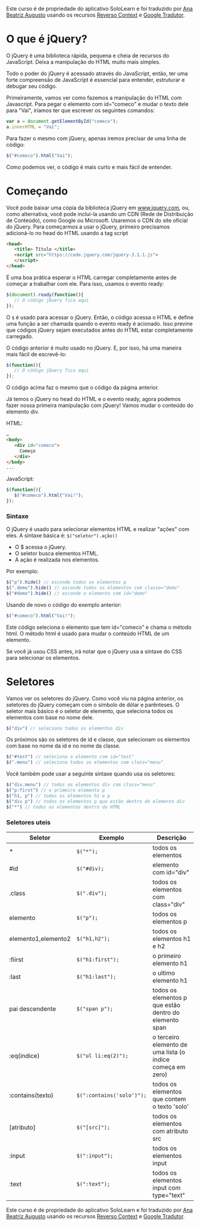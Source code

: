 Este curso é de propriedade do aplicativo SoloLearn e foi traduzido por [Ana Beatriz Augusto](https://www.linkedin.com/in/anabeatrizz/) usando os recursos [Reverso Context](https://context.reverso.net/translation/) e [Google Tradutor](https://translate.google.com.br/?hl=pt-BR).

# O que é jQuery?
O jQuery é uma biblioteca rápida, pequena e cheia de recursos do JavaScript.
Deixa a manipulação do HTML muito mais simples.

Todo o poder do jQuery é acessado através do JavaScript, então, ter uma forte compreensão de JavaScript é essencial para entender, estruturar e debugar seu código.

Primeiramente, vamos ver como fazemos a manipulação do HTML com Javascript.
Para pegar o elemento com id="comeco" e mudar o texto dele para "Vai", iríamos ter que escrever os seguintes comandos:
```javascript
var a = document.getElementById("comeco");
a.innerHTML = "Vai"; 
```

Para fazer o mesmo com jQuery, apenas iremos precisar de uma linha de código:
```javascript
$("#comeco").html("Vai");
```

Como podemos ver, o código é mais curto e mais fácil de entender.

# Começando
Você pode baixar uma cópia da biblioteca jQuery em www.jquery.com, ou, como alternativa, você pode incluí-la usando um CDN (Rede de Distribuição de Conteúdo), como Google ou Microsoft.
Usaremos o CDN do site oficial do jQuery.
Para começarmos a usar o jQuery, primeiro precisamos adicioná-lo no head do HTML usando a tag script
```html
<head>
   <title> Título </title>
   <script src="https://code.jquery.com/jquery-3.1.1.js">
   </script>
</head>
```
É uma boa prática esperar o HTML carregar completamente antes de começar a trabalhar com ele.
Para isso, usamos o evento ready:
```javascript
$(document).ready(function(){
   // O código jQuery fica aqui
});
```

O `$` é usado para acessar o jQuery. Então, o código acessa o HTML e define uma função a ser chamada quando o evento ready é acionado.
Isso previne que códigos jQuery sejam executados antes do HTML estar completamente carregado.

O código anterior é muito usado no jQuery. E, por isso, há uma maneira mais fácil de escrevê-lo:
```javascript
$(function(){
   // O código jQuery fica aqui
});
```

O código acima faz o mesmo que o código da página anterior.

Já temos o jQuery no head do HTML e o evento ready, agora podemos fazer nossa primeira manipulação com jQuery! Vamos mudar o conteúdo do elemento div.

HTML:
```html
…
<body>
   <div id="comeco">
     Começo
   </div>
</body>
...
```

JavaScript:
```javascript
$(function(){
   $("#comeco").html("Vai!");
});
```
### Sintaxe
O jQuery é usado para selecionar elementos HTML e realizar "ações" com eles.
A sintaxe básica é: ```$("seletor").ação()```
* O $ acessa o jQuery.
* O seletor busca elementos HTML.
* A ação é realizada nos elementos.

Por exemplo:
```javascript
$("p").hide() // esconde todos os elementos p
$(".demo").hide() // esconde todos os elementos com classe="demo"
$("#demo").hide() // esconde o elemento com id="demo"
```

Usando de novo o código do exemplo anterior:
```javascript
$("#comeco").html("Vai!");
```

Este código seleciona o elemento que tem id="comeco" e chama o método html. O método html é usado para mudar o conteúdo HTML de um elemento.

Se você já usou CSS antes, irá notar que o jQuery usa a sintaxe do CSS para selecionar os elementos.

# Seletores
Vamos ver os seletores do jQuery.
Como você viu na página anterior, os seletores do jQuery começam com o símbolo de dólar e parênteses.
O seletor mais básico é o seletor de elemento, que seleciona todos os elementos com base no nome dele.
```javascript
$("div") // seleciona todos os elementos div
```

Os próximos são os seletores de id e classe, que selecionam os elementos com base no nome da id e no nome da classe.
```javascript
$("#test") // seleciona o elemento com id="test"
$(".menu") // seleciona todos os elementos com class="menu"
```

Você também pode usar a seguinte sintaxe quando usa os seletores:
```javascript
$("div.menu") // todos os elementos div com class="menu"
$("p:first") // o primeiro elemento p
$("h1, p") // todos os elementos h1 e p
$("div p") // todos os elementos p que estão dentro do elemento div
$("*") // todos os elementos dentro do HTML
```
### Seletores uteis

Seletor| Exemplo | Descrição
-------|---------|----------|
*|`$("*");`|todos os elementos
#id|`$("#div);`|elemento com id="div"
.class|`$(".div");`|todos os elementos com class="div"
elemento|`$("p");`|todos os elementos p
elemento1,elemento2|`$("h1,h2");`|todos os elementos h1 e h2
:fiirst|`$("h1:first");`|o primeiro elemento h1
:last|`$("h1:last");`|o ultimo elemento h1
pai descendente|`$("span p");`|todos os elementos p que estão dentro do elemento span
:eq(indice)|`$("ul li:eq(2)");`|o terceiro elemento de uma lista (o índice começa em zero)
:contains(texto)|`$(":contains('solo')");`|todos os elementos que contem o texto 'solo'
[atributo]|`$("[src]");`|todos os elementos com atributo src
:input|`$(":input");`|todos os elementos input
:text|`$(":text");`|todos os elementos input com type="text"

Este curso é de propriedade do aplicativo SoloLearn e foi traduzido por [Ana Beatriz Augusto](https://www.linkedin.com/in/anabeatrizz/) usando os recursos [Reverso Context](https://context.reverso.net/translation/) e [Google Tradutor](https://translate.google.com.br/?hl=pt-BR).
